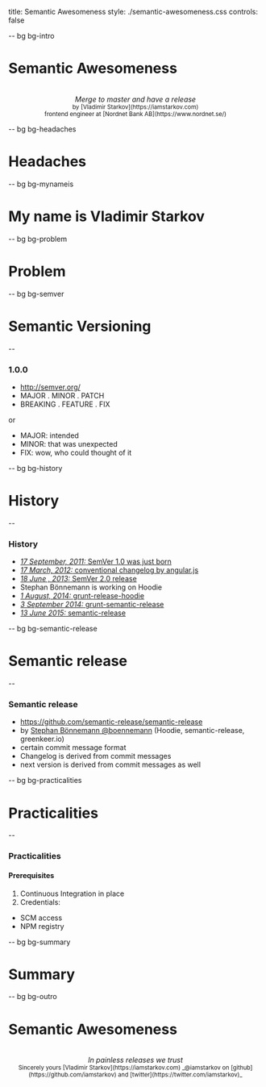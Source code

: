 title: Semantic Awesomeness
style: ./semantic-awesomeness.css
controls: false

-- bg bg-intro
# Semantic Awesomeness

<br />
<center>
  <i>Merge to master and have a release</i>
  <br />
  <small>
    by [Vladimir Starkov](https://iamstarkov.com)
    <br>
    frontend engineer at [Nordnet Bank AB](https://www.nordnet.se/)
  </small>
</center>

-- bg bg-headaches
# Headaches

-- bg bg-mynameis
# My name is Vladimir Starkov

-- bg bg-problem
# Problem

-- bg bg-semver
# Semantic Versioning

--

### 1.0.0

* http://semver.org/
* MAJOR . MINOR . PATCH
* BREAKING . FEATURE . FIX

or

* MAJOR: intended
* MINOR: that was unexpected
* FIX: wow, who could thought of it

-- bg bg-history
# History

--

### History

* [_17 September, 2011:_ SemVer 1.0 was just born](https://github.com/mojombo/semver/releases/tag/v1.0.0)
* [_17 March, 2012:_ conventional changelog by angular.js](https://github.com/angular/angular.js/commit/4557881cf84f168855fc8615e174f24d6c2dd6ce#diff-69272c75604d89b2311fcf3a9d843ea3)
* [_18 June , 2013:_ SemVer 2.0 release](https://github.com/mojombo/semver/releases/tag/v2.0.0)
* Stephan Bönnemann is working on Hoodie
* [_1 August, 2014:_ grunt-release-hoodie](https://github.com/robinboehm/grunt-release-hoodie/commit/33118f3a866b06efe639a6c53737b3e86aff121d)
* [_3 September 2014:_ grunt-semantic-release](https://github.com/boennemann/grunt-semantic-release/commit/e85cae6f932ce88150e0025260e34d11755f8ab8)
* [_13 June 2015:_ semantic-release](https://github.com/semantic-release/semantic-release/commit/ac7037d9482a04fb97b39aaa928ca048090dd6a6)

-- bg bg-semantic-release
# Semantic release

--
### Semantic release

* https://github.com/semantic-release/semantic-release
* by [Stephan Bönnemann @boennemann](https://github.com/boennemann) (Hoodie, semantic-release, greenkeer.io)
* certain commit message format
* Changelog is derived from commit messages
* next version is derived from commit messages as well

-- bg bg-practicalities
# Practicalities

--
### Practicalities
#### Prerequisites

1. Continuous Integration in place
2. Credentials:
  * SCM access
  * NPM registry

-- bg bg-summary
# Summary

-- bg bg-outro
# Semantic Awesomeness

<br />
<center>
  <i>In painless releases we trust</i>
  <br />
  <small>
    Sincerely yours [Vladimir Starkov](https://iamstarkov.com)  
    _@iamstarkov on [github](https://github.com/iamstarkov) and [twitter](https://twitter.com/iamstarkov)_
  </small>
</center>
